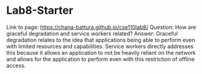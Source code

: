 # Lab8-Starter
Link to page: https://chana-battura.github.io/cse110lab8/
Question: How are graceful degradation and service workers related? 
Answer: Graceful degradation relates to the idea that applications being able to perform even with limited resources and capabilities.  Service workers directly addresses this because it allows an application to not be heavily reliant on the network and allows for the application to perform even with this restriction of offline access.